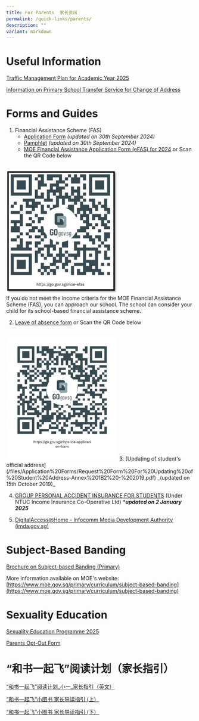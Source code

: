```yaml
---
title: For Parents  家长资讯
permalink: /quick-links/parents/
description: ""
variant: markdown
---
```

# Useful Information
[Traffic Management Plan for Academic Year 2025](/trafficmanagementplan/)

[Information on Primary School Transfer Service for Change of Address](/files/Information%20Sheets/Annex%20B%20-%20Information%20sheet%20for%20parents.pdf)

# Forms and Guides
1. Financial Assistance Scheme (FAS)
	* [Application Form](/files/Application%20Forms/MOE_FAS_Application_Form_2025.pdf) _(updated on 30th September 2024)_
	* [Pamphlet](/files/Information%20Sheets/moe_fas_pamphlet_2024.pdf) _(updated on 30th September 2024)_
	* [MOE Financial Assistance Application Form (eFAS) for 2024](https://go.gov.sg/moe-efas) or Scan the QR Code below
<br>
<img src="/images/moe-efas.jpg" alt="" style="width:300px; height:332px;">
<br>
If you do not meet the income criteria for the MOE Financial Assistance Scheme (FAS), you can approach our school. The school can consider your child for its school-based financial assistance scheme.
<br>

2. [Leave of absence form](https://go.gov.sg/nhps-loa-application-form) or Scan the QR Code below
<br>
<img src="/images/gogovnanhua.png" alt="" style="width:300px; height:332px;">
3. [Updating of student's official address](/files/Application%20Forms/Request%20Form%20For%20Updating%20of%20Student%20Address-Annex%201B2%20-%202019.pdf)  _(updated on 15th October 2019)_


4. [GROUP PERSONAL ACCIDENT INSURANCE FOR STUDENTS](/files/Application%20Forms/Product_Fact_Sheet__Year_2025_.pdf) (Under NTUC Income Insurance Co-Operative Ltd) ****updated on 2 January 2025***

5. [DigitalAccess@Home - Infocomm Media Development Authority (imda.gov.sg)](https://www.imda.gov.sg/dah)

# Subject-Based Banding
[Brochure on Subject-based Banding (Primary)](/files/Information%20Sheets/1MOE_SBB_ENG_1%20Mar%202018.pdf)

More information available on MOE's website:
[https://www.moe.gov.sg/primary/curriculum/subject-based-banding](https://www.moe.gov.sg/primary/curriculum/subject-based-banding)

# Sexuality Education
[Sexuality Education Programme 2025](/files/Application%20Forms/2025_Info_on_SEd_for_schs_website.pdf)

[Parents Opt-Out Form](https://form.gov.sg/677e37d772fecec93095e2d0)


# “和书一起飞”阅读计划（家长指引）
[“和书一起飞”阅读计划_小一_家长指引（英文）](https://drive.google.com/file/d/1-iPOlW_RgYGPTnsg9f5bw_mg7zRz5v9B/view?usp=drive_link)

[“和书一起飞”小图书 家长导读指引 (上）](https://drive.google.com/file/d/1CiFmAads0lR93gOLrjXttmcuZ2Zb6LUo/view?usp=drive_link)

[“和书一起飞”小图书 家长导读指引 (下）](https://drive.google.com/file/d/1hzk7syLEDLND6L8OIKZAdeO7QtXBp1Sx/view?usp=drive_link)